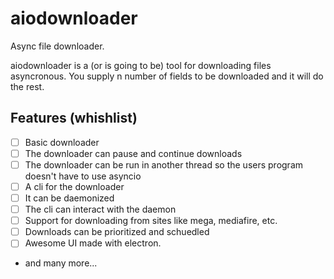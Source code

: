 # aiodownloader
Async file downloader.

aiodownloader is a (or is going to be) tool for downloading files asyncronous. You supply n number of fields to be downloaded 
and it will do the rest.


## Features (whishlist)
- [ ] Basic downloader
- [ ] The downloader can pause and continue downloads
- [ ] The downloader can be run in another thread so the users program doesn't have to use asyncio
- [ ] A cli for the downloader
- [ ] It can be daemonized
- [ ] The cli can interact with the daemon
- [ ] Support for downloading from sites like mega, mediafire, etc.
- [ ] Downloads can be prioritized and schuedled
- [ ] Awesome UI made with electron.
- and many more...
